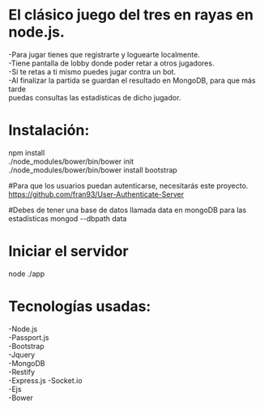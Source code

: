 # El clásico juego del tres en rayas en node.js. 

-Para jugar tienes que registrarte y loguearte localmente. <br />
-Tiene pantalla de lobby donde poder retar a otros jugadores. <br />
-Si te retas a ti mismo puedes jugar contra un bot. <br />
-Al finalizar la partida se guardan el resultado en MongoDB, para que más tarde <br />
puedas consultas las estadísticas de dicho jugador.  <br />

# Instalación:
npm install  <br />
./node_modules/bower/bin/bower init <br />
./node_modules/bower/bin/bower install bootstrap <br />

#Para que los usuarios puedan autenticarse, necesitarás este proyecto.
https://github.com/fran93/User-Authenticate-Server

#Debes de tener una base de datos llamada data en mongoDB para las estadísticas
mongod --dbpath data

# Iniciar el servidor
node ./app

# Tecnologías usadas:
-Node.js <br />
-Passport.js <br />
-Bootstrap <br />
-Jquery <br />
-MongoDB <br />
-Restify <br />
-Express.js
-Socket.io <br />
-Ejs <br />
-Bower <br />



